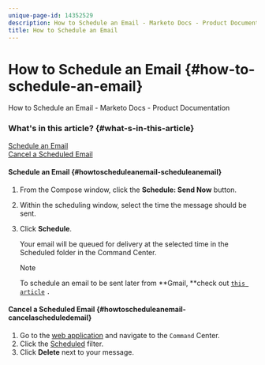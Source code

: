 ```yaml
---
unique-page-id: 14352529
description: How to Schedule an Email - Marketo Docs - Product Documentation
title: How to Schedule an Email
---
```


# How to Schedule an Email {#how-to-schedule-an-email}

How to Schedule an Email - Marketo Docs - Product Documentation

### What's in this article? {#what-s-in-this-article}

[Schedule an Email](#howtoscheduleanemail-scheduleanemail)  
[Cancel a Scheduled Email](#howtoscheduleanemail-cancelascheduledemail)

#### Schedule an Email {#howtoscheduleanemail-scheduleanemail}

1. From the Compose window, click the **Schedule: Send Now** button.
1. Within the scheduling window, select the time the message should be sent.
1. Click **Schedule**.

   Your email will be queued for delivery at the selected time in the Scheduled folder in the Command Center.

   >[!NOTE]
   >
   >To schedule an email to be sent later from **Gmail, **check out [`this article`](http://docs.marketo.com/x/r4PS) `.`

#### Cancel a Scheduled Email {#howtoscheduleanemail-cancelascheduledemail}

1. Go to the [web application](http://toutapp.com/login) and navigate to the `Command` Center.
1. Click the [Scheduled](http://toutapp.com/next#emails/filter/sent/1) filter.
1. Click **Delete** next to your message.

